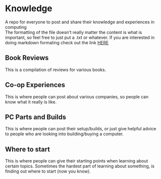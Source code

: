 # Knowledge
A repo for everyone to post and share their knowledge and experiences in computing  
The formatting of the file doesn't really matter the content is what is important, so feel free to just put a .txt or whatever. If you are interested in doing markdown formating check out the link [HERE](https://github.com/adam-p/markdown-here/wiki/Markdown-Cheatsheet)
 

## Book Reviews  
This is a compilation of reviews for various books.  

## Co-op Experiences  
This is where people can post about various companies, so people can know what it really is like.

## PC Parts and Builds  
This is where people can post their setup/builds, or just give helpful advice to people who are looking into building/buying a computer.

## Where to start
This is where people can give their starting points when learning about certain topics. Sometimes the hardest part of learning about something, is finding out where to start (now you know).
